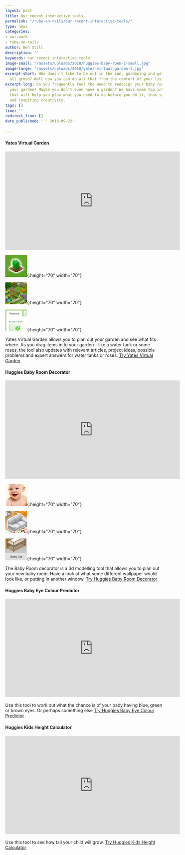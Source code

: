 ```yaml
---
layout: post
title: Our recent interactive tools
permalink: "/ruby-on-rails/our-recent-interactive-tools/"
type: news
categories:
- our-work
- ruby-on-rails
author: Ben Still
description: ''
keywords: our recent interactive tools
image-small: "/assets/uploads/2010/huggies-baby-room-2-small.jpg"
image-large: "/assets/uploads/2010/yates-virtual-garden-2.jpg"
excerpt-short: Who doesn't like to be out in the sun, gardening and getting your fingers
  all green? Well now you can do all that from the comfort of your living room!
excerpt-long: Do you frequently feel the need to redesign your baby room or dig up
  your garden? Maybe you don't even have a garden? We have some top interactive tools
  that will help you plan what you need to do before you do it, thus saving money
  and inspiring creativity.
tags: []
time: ''
redirect_from: []
date_published: ! ' 2010-09-22'

---
```

#### Yates Virtual Garden

<iframe width="560" height="315" src="https://www.youtube.com/embed/KHiiLHpYip4?rel=0" frameborder="0" allow="autoplay; encrypted-media" allowfullscreen layout="responsive"></iframe>

![Example 1](/assets/uploads/2010/yates-virtual-garden-1-thumb.jpg){:height="70" width="70"}

![Example 2](/assets/uploads/2010/yates-virtual-garden-2-thumb.jpg){:height="70" width="70"}

![Example 3](/assets/uploads/2010/yates-virtual-garden-3-thumb.jpg){:height="70" width="70"}

Yates Virtual Garden allows you to plan out your garden and see what fits where. As you drag items in to your garden - like a water tank or some roses, the tool also updates with relevant articles, project ideas, possible problems and expert answers for water tanks or roses. [Try Yates Virtual Garden](http://www.yates.com.au/garden-club/virtual-garden/)

#### Huggies Baby Room Decorator

<iframe width="560" height="315" src="https://www.youtube.com/embed/SpGERxD2IAo?rel=0" frameborder="0" allow="autoplay; encrypted-media" allowfullscreen layout="responsive"></iframe>

![Example 1](/assets/uploads/2010/huggies-baby-room-1-thumb.jpg){:height="70" width="70"}

![Example 2](/assets/uploads/2010/huggies-baby-room-2-thumb.jpg){:height="70" width="70"}

![Example 3](/assets/uploads/2010/huggies-baby-room-3-thumb.jpg){:height="70" width="70"}

The Baby Room decorator is a 3d modelling tool that allows you to plan out your new baby room. Have a look at what some different wallpaper would look like, or putting in another window. [Try Huggies Baby Room Decorator](http://www.huggies.com.au/pregnancy/baby-nursery/baby-room-decorator)

#### Huggies Baby Eye Colour Predictor

<iframe width="560" height="315" src="https://www.youtube.com/embed/fImZMJcm89M?rel=0" frameborder="0" allow="autoplay; encrypted-media" allowfullscreen layout="responsive"></iframe>

Use this tool to work out what the chance is of your baby having blue, green or brown eyes. Or perhaps something else [Try Huggies Baby Eye Colour Predictor](https://www.huggies.com.au/pregnancy/early-stages/eye-colour)

#### Huggies Kids Height Calculator

<iframe width="560" height="315" src="https://www.youtube.com/embed/Tcyk5f5NxU4?rel=0" frameborder="0" allow="autoplay; encrypted-media" allowfullscreen layout="responsive"></iframe>

Use this tool to see how tall your child will grow. [Try Huggies Kids Height Calculator](https://www.huggies.com.au/pregnancy/early-stages/height)
